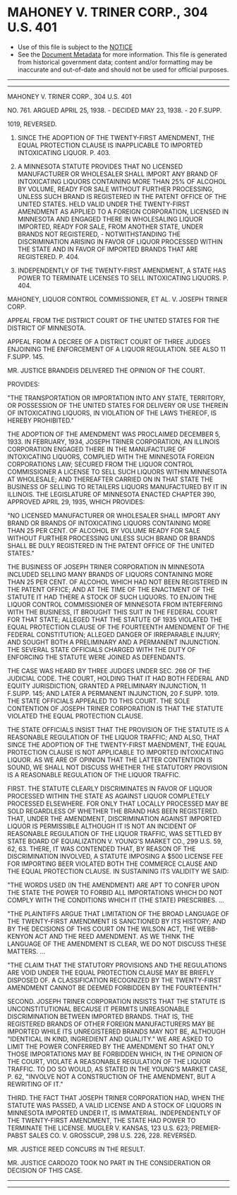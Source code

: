 ---
---

# MAHONEY V. TRINER CORP., 304 U.S. 401

* Use of this file is subject to the [NOTICE](https://github.com/publicdocs/notice/blob/master/NOTICE)
* See the [Document Metadata](../../../) for more information.
  This file is generated from historical government data; content and/or formatting may be inaccurate and out-of-date and should not be used for official purposes.

----------
----------

MAHONEY V. TRINER CORP., 304 U.S. 401

NO. 761.  ARGUED APRIL 25, 1938.  - DECIDED MAY 23, 1938.  - 20 F.SUPP.

1019, REVERSED.

1.  SINCE THE ADOPTION OF THE TWENTY-FIRST AMENDMENT, THE EQUAL PROTECTION CLAUSE IS INAPPLICABLE TO IMPORTED INTOXICATING LIQUOR.  P. 403.

2.  A MINNESOTA STATUTE PROVIDES THAT NO LICENSED MANUFACTURER OR WHOLESALER SHALL IMPORT ANY BRAND OF INTOXICATING LIQUORS CONTAINING MORE THAN 25% OF ALCOHOL BY VOLUME, READY FOR SALE WITHOUT FURTHER PROCESSING, UNLESS SUCH BRAND IS REGISTERED IN THE PATENT OFFICE OF THE UNITED STATES.  HELD VALID UNDER THE TWENTY-FIRST AMENDMENT AS APPLIED TO A FOREIGN CORPORATION, LICENSED IN MINNESOTA AND ENGAGED THERE IN WHOLESALING LIQUOR IMPORTED, READY FOR SALE, FROM ANOTHER STATE, UNDER BRANDS NOT REGISTERED,  - NOTWITHSTANDING THE DISCRIMINATION ARISING IN FAVOR OF LIQUOR PROCESSED WITHIN THE STATE AND IN FAVOR OF IMPORTED BRANDS THAT ARE REGISTERED.  P. 404.

3.  INDEPENDENTLY OF THE TWENTY-FIRST AMENDMENT, A STATE HAS POWER TO TERMINATE LICENSES TO SELL INTOXICATING LIQUORS.  P. 404.

MAHONEY, LIQUOR CONTROL COMMISSIONER, ET AL. V. JOSEPH TRINER CORP.

APPEAL FROM THE DISTRICT COURT OF THE UNITED STATES FOR THE DISTRICT OF MINNESOTA.

APPEAL FROM A DECREE OF A DISTRICT COURT OF THREE JUDGES ENJOINING THE ENFORCEMENT OF A LIQUOR REGULATION.  SEE ALSO 11 F.SUPP.  145.

MR. JUSTICE BRANDEIS DELIVERED THE OPINION OF THE COURT.

PROVIDES:

"THE TRANSPORTATION OR IMPORTATION INTO ANY STATE, TERRITORY, OR POSSESSION OF THE UNITED STATES FOR DELIVERY OR USE THEREIN OF INTOXICATING LIQUORS, IN VIOLATION OF THE LAWS THEREOF, IS HEREBY PROHIBITED."

THE ADOPTION OF THE AMENDMENT WAS PROCLAIMED DECEMBER 5, 1933.  IN FEBRUARY, 1934, JOSEPH TRINER CORPORATION, AN ILLINOIS CORPORATION ENGAGED THERE IN THE MANUFACTURE OF INTOXICATING LIQUORS, COMPLIED WITH THE MINNESOTA FOREIGN CORPORATIONS LAW; SECURED FROM THE LIQUOR CONTROL COMMISSIONER A LICENSE TO SELL SUCH LIQUORS WITHIN MINNESOTA AT WHOLESALE; AND THEREAFTER CARRIED ON IN THAT STATE THE BUSINESS OF SELLING TO RETAILERS LIQUORS MANUFACTURED BY IT IN ILLINOIS.  THE LEGISLATURE OF MINNESOTA ENACTED CHAPTER 390, APPROVED APRIL 29, 1935, WHICH PROVIDES:

"NO LICENSED MANUFACTURER OR WHOLESALER SHALL IMPORT ANY BRAND OR BRANDS OF INTOXICATING LIQUORS CONTAINING MORE THAN 25 PER CENT. OF ALCOHOL BY VOLUME READY FOR SALE WITHOUT FURTHER PROCESSING UNLESS SUCH BRAND OR BRANDS SHALL BE DULY REGISTERED IN THE PATENT OFFICE OF THE UNITED STATES."

THE BUSINESS OF JOSEPH TRINER CORPORATION IN MINNESOTA INCLUDED SELLING MANY BRANDS OF LIQUORS CONTAINING MORE THAN 25 PER CENT. OF ALCOHOL WHICH HAD NOT BEEN REGISTERED IN THE PATENT OFFICE; AND AT THE TIME OF THE ENACTMENT OF THE STATUTE IT HAD THERE A STOCK OF SUCH LIQUORS.  TO ENJOIN THE LIQUOR CONTROL COMMISSIONER OF MINNESOTA FROM INTERFERING WITH THE BUSINESS, IT BROUGHT THIS SUIT IN THE FEDERAL COURT FOR THAT STATE; ALLEGED THAT THE STATUTE OF 1935 VIOLATED THE EQUAL PROTECTION CLAUSE OF THE FOURTEENTH AMENDMENT OF THE FEDERAL CONSTITUTION; ALLEGED DANGER OF IRREPARABLE INJURY; AND SOUGHT BOTH A PRELIMINARY AND A PERMANENT INJUNCTION.  THE SEVERAL STATE OFFICIALS CHARGED WITH THE DUTY OF ENFORCING THE STATUTE WERE JOINED AS DEFENDANTS.

THE CASE WAS HEARD BY THREE JUDGES UNDER SEC. 266 OF THE JUDICIAL CODE.  THE COURT, HOLDING THAT IT HAD BOTH FEDERAL AND EQUITY JURISDICTION, GRANTED A PRELIMINARY INJUNCTION, 11 F.SUPP.  145; AND LATER A PERMANENT INJUNCTION, 20 F.SUPP.  1019.  THE STATE OFFICIALS APPEALED TO THIS COURT.  THE SOLE CONTENTION OF JOSEPH TRINER CORPORATION IS THAT THE STATUTE VIOLATED THE EQUAL PROTECTION CLAUSE.

THE STATE OFFICIALS INSIST THAT THE PROVISION OF THE STATUTE IS A REASONABLE REGULATION OF THE LIQUOR TRAFFIC; AND ALSO, THAT SINCE THE ADOPTION OF THE TWENTY-FIRST MAENDMENT, THE EQUAL PROTECTION CLAUSE IS NOT APPLICABLE TO IMPORTED INTOXICATING LIQUOR.  AS WE ARE OF OPINION THAT THE LATTER CONTENTION IS SOUND, WE SHALL NOT DISCUSS WHETHER THE STATUTORY PROVISION IS A REASONABLE REGULATION OF THE LIQUOR TRAFFIC.

FIRST.  THE STATUTE CLEARLY DISCRIMINATES IN FAVOR OF LIQUOR PROCESSED WITHIN THE STATE AS AGAINST LIQUOR COMPLETELY PROCESSED ELSEWHERE.  FOR ONLY THAT LOCALLY PROCESSED MAY BE SOLD REGARDLESS OF WHETHER THE BRAND HAS BEEN REGISTERED.  THAT, UNDER THE AMENDMENT, DISCRIMINATION AGAINST IMPORTED LIQUOR IS PERMISSIBLE ALTHOUGH IT IS NOT AN INCIDENT OF REASONABLE REGULATION OF THE LIQUOR TRAFFIC, WAS SETTLED BY STATE BOARD OF EQUALIZATION V. YOUNG'S MARKET CO., 299 U.S. 59, 62, 63.  THERE, IT WAS CONTENDED THAT, BY REASON OF THE DISCRIMINATION INVOLVED, A STATUTE IMPOSING A $500 LICENSE FEE FOR IMPORTING BEER VIOLATED BOTH THE COMMERCE CLAUSE AND THE EQUAL PROTECTION CLAUSE.  IN SUSTAINING ITS VALIDITY WE SAID:

"THE WORDS USED (IN THE AMENDMENT) ARE APT TO CONFER UPON THE STATE THE POWER TO FORBID ALL IMPORTATIONS WHICH DO NOT COMPLY WITH THE CONDITIONS WHICH IT (THE STATE) PRESCRIBES.  ...

"THE PLAINTIFFS ARGUE THAT LIMITATION OF THE BROAD LANGUAGE OF THE TWENTY-FIRST AMENDMENT IS SANCTIONED BY ITS HISTORY; AND BY THE DECISIONS OF THIS COURT ON THE WILSON ACT, THE WEBB-KENYON ACT AND THE REED AMENDMENT.  AS WE THINK THE LANGUAGE OF THE AMENDMENT IS CLEAR, WE DO NOT DISCUSS THESE MATTERS.  ...

"THE CLAIM THAT THE STATUTORY PROVISIONS AND THE REGULATIONS ARE VOID UNDER THE EQUAL PROTECTION CLAUSE MAY BE BRIEFLY DISPOSED OF.  A CLASSIFICATION RECOGNIZED BY THE TWENTY-FIRST AMENDMENT CANNOT BE DEEMED FORBIDDEN BY THE FOURTEENTH."

SECOND.  JOSEPH TRINER CORPORATION INSISTS THAT THE STATUTE IS UNCONSTITUTIONAL BECAUSE IT PERMITS UNREASONABLE DISCRIMINATION BETWEEN IMPORTED BRANDS.  THAT IS, THE REGISTERED BRANDS OF OTHER FOREIGN MANUFACTURERS MAY BE IMPORTED WHILE ITS UNREGISTERED BRANDS MAY NOT BE, ALTHOUGH "IDENTICAL IN KIND, INGREDIENT AND QUALITY."  WE ARE ASKED TO LIMIT THE POWER CONFERRED BY THE AMENDMENT SO THAT ONLY THOSE IMPORTATIONS MAY BE FORBIDDEN WHICH, IN THE OPINION OF THE COURT, VIOLATE A REASONABLE REGULATION OF THE LIQUOR TRAFFIC.  TO DO SO WOULD, AS STATED IN THE YOUNG'S MARKET CASE, P. 62, "INVOLVE NOT A CONSTRUCTION OF THE AMENDMENT, BUT A REWRITING OF IT."

THIRD.  THE FACT THAT JOSEPH TRINER CORPORATION HAD, WHEN THE STATUTE WAS PASSED, A VALID LICENSE AND A STOCK OF LIQUORS IN MINNESOTA IMPORTED UNDER IT, IS IMMATERIAL.  INDEPENDENTLY OF THE TWENTY-FIRST AMENDMENT, THE STATE HAD POWER TO TERMINATE THE LICENSE.  MUGLER V. KANSAS, 123 U.S. 623; PREMIER-PABST SALES CO. V. GROSSCUP, 298 U.S. 226, 228.  REVERSED.

MR. JUSTICE REED CONCURS IN THE RESULT.

MR. JUSTICE CARDOZO TOOK NO PART IN THE CONSIDERATION OR DECISION OF THIS CASE.


----------
----------

